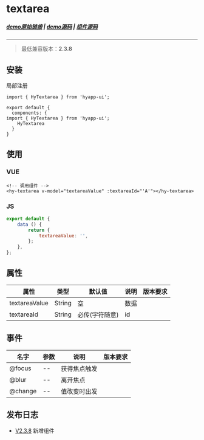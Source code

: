 # textarea
##### [demo原始链接](http://172.17.16.112:8888/examples/#/textarea) | [demo源码](http://gitlab.jr.2345.net/finance_h5/h5_hyapp-ui/blob/dev/examples/routers/textarea.vue) | [组件源码](http://gitlab.jr.2345.net/finance_h5/h5_hyapp-ui/tree/dev/src/packages/textarea)
---
> 最低兼容版本：**2.3.8**
## 安装
局部注册
```js{1,5}
import { HyTextarea } from 'hyapp-ui';

export default {
  components: {
import { HyTextarea } from 'hyapp-ui';
    HyTextarea
  }
}
```

## 使用

### VUE
```vue
<!-- 调用组件 -->
<hy-textarea v-model="textareaValue" :textareaId="'A'"></hy-textarea>
```
### JS
```js
export default {
    data () {
        return {
            textareaValue: '',
        };
    },
};
```

## 属性

| 属性 | 类型 | 默认值 | 说明 | 版本要求 |
| --- | --- | --- | --- | --- |
| textareaValue | String | 空 | 数据 |
| textareaId | String | 必传(字符随意) | id |


## 事件
| 名字 | 参数 | 说明 | 版本要求 |
| --- | --- | --- | --- |
| @focus | -- | 获得焦点触发 |
| @blur | -- | 离开焦点 |
| @change | -- | 值改变时出发 | 

## 发布日志
* [V2.3.8](/baseComponents/base/_changelog.html#v2-3-8) 新增组件
